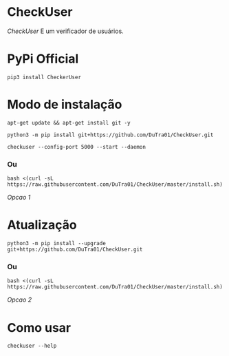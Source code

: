 # CheckUser

*CheckUser* E um verificador de usuários.

# PyPi Official
```
pip3 install CheckerUser
```

# Modo de instalação
```
apt-get update && apt-get install git -y
```
```
python3 -m pip install git+https://github.com/DuTra01/CheckUser.git
```
```
checkuser --config-port 5000 --start --daemon
```

### Ou
```
bash <(curl -sL https://raw.githubusercontent.com/DuTra01/CheckUser/master/install.sh)
```
 *Opcao 1*

# Atualização
```
python3 -m pip install --upgrade git+https://github.com/DuTra01/CheckUser.git
```

### Ou
```
bash <(curl -sL https://raw.githubusercontent.com/DuTra01/CheckUser/master/install.sh)
```
 *Opcao 2*

# Como usar
```
checkuser --help
```
